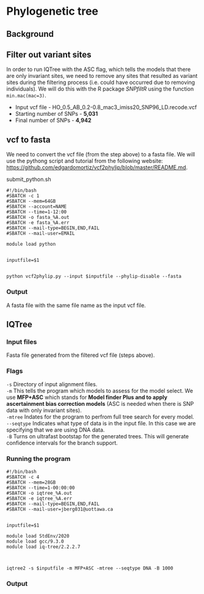 # Phylogenetic tree

## Background

## Filter out variant sites 
In order to run IQTree with the ASC flag, which tells the models that there are only invariant sites, we need to remove any sites that resulted as variant sites during the filtering process (i.e. could have occurred due to removing individuals). We will do this with the R package *SNPfiltR* using the function `min.mac(mac=3)`.  

- Input vcf file - HO_0.5_AB_0.2-0.8_mac3_imiss20_SNP96_LD.recode.vcf  
- Starting number of SNPs - **5,031**  
- Final number of SNPs - **4,942**

## vcf to fasta 
We need to convert the vcf file (from the step above) to a fasta file. We will use the pythong script and tutorial from the following website: https://github.com/edgardomortiz/vcf2phylip/blob/master/README.md.  

submit_python.sh
```
#!/bin/bash
#SBATCH -c 1
#SBATCH --mem=64GB
#SBATCH --account=NAME
#SBATCH --time=1-12:00
#SBATCH -o fasta_%A.out
#SBATCH -e fasta_%A.err
#SBATCH --mail-type=BEGIN,END,FAIL
#SBATCH --mail-user=EMAIL

module load python


inputfile=$1


python vcf2phylip.py --input $inputfile --phylip-disable --fasta
```
### Output
A fasta file with the same file name as the input vcf file.

## IQTree

### Input files
Fasta file generated from the filtered vcf file (steps above).

### Flags
`-s` Directory of input alignment files.  
`-m` This tells the program which models to assess for the model select. We use **MFP+ASC** which stands for **Model finder Plus and to apply ascertainment bias correction models** (ASC is needed when there is SNP data with only invariant sites).  
`-mtree` Indates for the program to perfrom full tree search for every model.  
`--seqtype` Indicates what type of data is in the input file. In this case we are specifying that we are using DNA data.  
`-B` Turns on ultrafast bootstap for the generated trees. This will generate confidence intervals for the branch support.  

### Running the program
```
#!/bin/bash
#SBATCH -c 4
#SBATCH --mem=28GB
#SBATCH --time=1-00:00:00
#SBATCH -o iqtree_%A.out
#SBATCH -e iqtree_%A.err
#SBATCH --mail-type=BEGIN,END,FAIL
#SBATCH --mail-user=jberg031@uottawa.ca


inputfile=$1

module load StdEnv/2020
module load gcc/9.3.0
module load iq-tree/2.2.2.7



iqtree2 -s $inputfile -m MFP+ASC -mtree --seqtype DNA -B 1000
```

### Output

